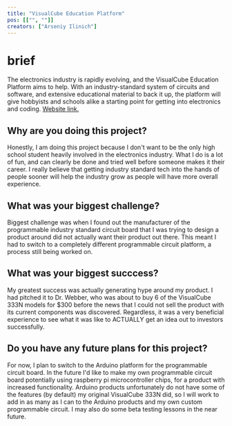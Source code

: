 ```yaml
---
title: "VisualCube Education Platform"
pos: [["", ""]]
creators: ["Arseniy Ilinich"]
---
```


# brief
The electronics industry is rapidly evolving, and the VisualCube Education Platform aims to help. With an industry-standard system of circuits and software, and extensive educational material to back it up, the platform will give hobbyists and schools alike a starting point for getting into electronics and coding.
<a target='_blank' href='vcubeep.com'> Website link. </a>

## Why are you doing this project?
Honestly, I am doing this project because I don't want to be the only high school student heavily involved in the electronics industry. What I do is a lot of fun, and can clearly be done and tried well before someone makes it their career. I really believe that getting industry standard tech into the hands of people sooner will help the industry grow as people will have more overall experience.

## What was your biggest challenge?
Biggest challenge was when I found out the manufacturer of the programmable industry standard circuit board that I was trying to design a product around did not actually want their product out there. This meant I had to switch to a completely different programmable circuit platform, a process still being worked on. 

## What was your biggest succcess?
My greatest success was actually generating hype around my product. I had pitched it to Dr. Webber, who was about to buy 6 of the VisualCube 333N models for $300 before the news that I could not sell the product with its current components was discovered. Regardless, it was a very beneficial experience to see what it was like to ACTUALLY get an idea out to investors successfully.

## Do you have any future plans for this project?
For now, I plan to switch to the Arduino platform for the programmable circuit board. In the future I'd like to make my own programmable circuit board potentially using raspberry pi microcontroller chips, for a product with increased functionality. Arduino products unfortunately do not have some of the features (by default) my original VisualCube 333N did, so I will work to add in as many as I can to the Arduino products and my own custom programmable circuit. I may also do some beta testing lessons in the near future.